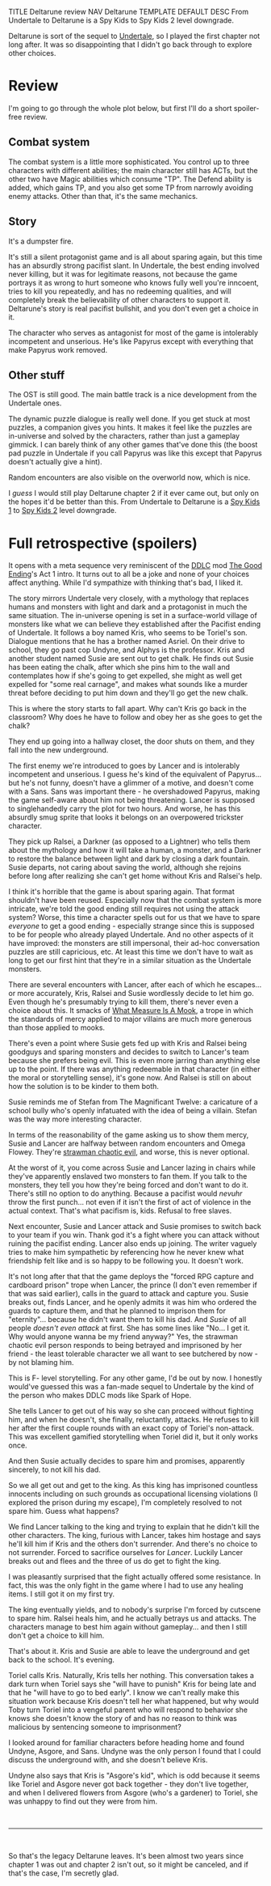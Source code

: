 TITLE Deltarune review
NAV Deltarune
TEMPLATE DEFAULT
DESC From Undertale to Deltarune is a Spy Kids to Spy Kids 2 level downgrade.

Deltarune is sort of the sequel to [Undertale](undertale), so I played the first chapter not long after. It was so disappointing that I didn't go back through to explore other choices.

# Review

I'm going to go through the whole plot below, but first I'll do a short spoiler-free review.

## Combat system

The combat system is a little more sophisticated. You control up to three characters with different abilities; the main character still has ACTs, but the other two have Magic abilities which consume "TP". The Defend ability is added, which gains TP, and you also get some TP from narrowly avoiding enemy attacks. Other than that, it's the same mechanics.

## Story

It's a dumpster fire.

It's still a silent protagonist game and is all about sparing again, but this time has an absurdly strong pacifist slant. In Undertale, the best ending involved never killing, but it was for legitimate reasons, not because the game portrays it as wrong to hurt someone who knows fully well you're inncoent, tries to kill you repeatedly, and has no redeeming qualities, and will completely break the believability of other characters to support it. Deltarune's story is real pacifist bullshit, and you don't even get a choice in it.

The character who serves as antagonist for most of the game is intolerably incompetent and unserious. He's like Papyrus except with everything that make Papyrus work removed.

## Other stuff

The OST is still good. The main battle track is a nice development from the Undertale ones.

The dynamic puzzle dialogue is really well done. If you get stuck at most puzzles, a companion gives you hints. It makes it feel like the puzzles are in-universe and solved by the characters, rather than just a gameplay gimmick. I can barely think of any other games that've done this (the boost pad puzzle in Undertale if you call Papyrus was like this except that Papyrus doesn't actually give a hint).

Random encounters are also visible on the overworld now, which is nice.

I *guess* I would still play Deltarune chapter 2 if it ever came out, but only on the hopes it'd be better than this. From Undertale to Deltarune is a [Spy Kids 1](spy_kids) to [Spy Kids 2](spy_kids_2) level downgrade.

# Full retrospective (spoilers)

It opens with a meta sequence very reminiscent of the [DDLC](ddlc) mod [The Good Ending](ddlc_mods/the_good_ending)'s Act 1 intro. It turns out to all be a joke and none of your choices affect anything. While I'd sympathize with thinking that's bad, I liked it.

The story mirrors Undertale very closely, with a mythology that replaces humans and monsters with light and dark and a protagonist in much the same situation. The in-universe opening is set in a surface-world village of monsters like what we can believe they established after the Pacifist ending of Undertale. It follows a boy named Kris, who seems to be Toriel's son. Dialogue mentions that he has a brother named Asriel. On their drive to school, they go past cop Undyne, and Alphys is the professor. Kris and another student named Susie are sent out to get chalk. He finds out Susie has been eating the chalk, after which she pins him to the wall and contemplates how if she's going to get expelled, she might as well get expelled for "some real carnage", and makes what sounds like a murder threat before deciding to put him down and they'll go get the new chalk.

This is where the story starts to fall apart. Why can't Kris go back in the classroom? Why does he have to follow and obey her as she goes to get the chalk?

They end up going into a hallway closet, the door shuts on them, and they fall into the new underground.

The first enemy we're introduced to goes by Lancer and is intolerably incompetent and unserious. I guess he's kind of the equivalent of Papyrus... but he's not funny, doesn't have a glimmer of a motive, and doesn't come with a Sans. Sans was important there - he overshadowed Papyrus, making the game self-aware about him not being threatening. Lancer is supposed to singlehandedly carry the plot for two hours. And worse, he has this absurdly smug sprite that looks it belongs on an overpowered trickster character.

They pick up Ralsei, a Darkner (as opposed to a Lightner) who tells them about the mythology and how it will take a human, a monster, and a Darkner to restore the balance between light and dark by closing a dark fountain. Susie departs, not caring about saving the world, although she rejoins before long after realizing she can't get home without Kris and Ralsei's help.

I think it's horrible that the game is about sparing again. That format shouldn't have been reused. Especially now that the combat system is more intricate, we're told the good ending still requires not using the attack system? Worse, this time a character spells out for us that we have to spare *everyone* to get a good ending - especially strange since this is supposed to be for people who already played Undertale. And no other aspects of it have improved: the monsters are still impersonal, their ad-hoc conversation puzzles are still capricious, etc. At least this time we don't have to wait as long to get our first hint that they're in a similar situation as the Undertale monsters.

There are several encounters with Lancer, after each of which he escapes... or more accurately, Kris, Ralsei and Susie wordlessly decide to let him go. Even though he's presumably trying to kill them, there's never even a choice about this. It smacks of [What Measure Is A Mook](https://tvtropes.org/pmwiki/pmwiki.php/Main/WhatMeasureIsAMook), a trope in which the standards of mercy applied to major villains are much more generous than those applied to mooks.

There's even a point where Susie gets fed up with Kris and Ralsei being goodguys and sparing monsters and decides to switch to Lancer's team because she prefers being evil. This is even more jarring than anything else up to the point. If there was anything redeemable in that character (in either the moral or storytelling sense), it's gone now. And Ralsei is still on about how the solution is to be kinder to them both.

Susie reminds me of Stefan from The Magnificant Twelve: a caricature of a school bully who's openly infatuated with the idea of being a villain. Stefan was the way more interesting character.

In terms of the reasonability of the game asking us to show them mercy, Susie and Lancer are halfway between random encounters and Omega Flowey. They're [strawman chaotic evil](/fiction/strawman_chaotic_evil), and worse, this is never optional.

At the worst of it, you come across Susie and Lancer lazing in chairs while they've apparently enslaved two monsters to fan them. If you talk to the monsters, they tell you how they're being forced and don't want to do it. There's still no option to do anything. Because a pacifist would *nevuhr* throw the first punch... not even if it isn't the first of act of violence in the actual context. That's what pacifism is, kids. Refusal to free slaves.

Next encounter, Susie and Lancer attack and Susie promises to switch back to your team if you win. Thank god it's a fight where you can attack without ruining the pacifist ending. Lancer also ends up joining. The writer vaguely tries to make him sympathetic by referencing how he never knew what friendship felt like and is so happy to be following you. It doesn't work.

It's not long after that that the game deploys the "forced RPG capture and cardboard prison" trope when Lancer, the prince (I don't even remember if that was said earlier), calls in the guard to attack and capture you. Susie breaks out, finds Lancer, and he openly admits it was him who ordered the guards to capture them, and that he planned to imprison them for "eternity"... because he didn't want them to kill his dad. And *Susie* of all people *doesn't even attack* at first. She has some lines like "No... I get it. Why would anyone wanna be my friend anyway?" Yes, the strawman chaotic evil person responds to being betrayed and imprisoned by her friend - the least tolerable character we all want to see butchered by now - by not blaming him.

This is F- level storytelling. For any other game, I'd be out by now. I honestly would've guessed this was a fan-made sequel to Undertale by the kind of the person who makes DDLC mods like Spark of Hope.

She tells Lancer to get out of his way so she can proceed without fighting him, and when he doesn't, she finally, reluctantly, attacks. He refuses to kill her after the first couple rounds with an exact copy of Toriel's non-attack. This was excellent gamified storytelling when Toriel did it, but it only works once.

And then Susie actually decides to spare him and promises, apparently sincerely, to not kill his dad.

So we all get out and get to the king. As this king has imprisoned countless innocents including on such grounds as occupational licensing violations (I explored the prison during my escape), I'm completely resolved to not spare him. Guess what happens?

We find Lancer talking to the king and trying to explain that he didn't kill the other characters. The king, furious with Lancer, takes him hostage and says he'll kill him if Kris and the others don't surrender. And there's no choice to not surrender. Forced to sacrifice ourselves for *Lancer*. Luckily Lancer breaks out and flees and the three of us do get to fight the king.

I was pleasantly surprised that the fight actually offered some resistance. In fact, this was the only fight in the game where I had to use any healing items. I still got it on my first try.

The king eventually yields, and to nobody's surprise I'm forced by cutscene to spare him. Ralsei heals him, and he actually betrays us and attacks. The characters manage to best him again without gameplay... and then I still don't get a choice to kill him.

That's about it. Kris and Susie are able to leave the underground and get back to the school. It's evening.

Toriel calls Kris. Naturally, Kris tells her nothing. This conversation takes a dark turn when Toriel says she "will have to punish" Kris for being late and that he "will have to go to bed early". I know we can't really make this situation work because Kris doesn't tell her what happened, but why would Toby turn Toriel into a vengeful parent who will respond to behavior she knows she doesn't know the story of and has no reason to think was malicious by sentencing someone to imprisonment?

I looked around for familiar characters before heading home and found Undyne, Asgore, and Sans. Undyne was the only person I found that I could discuss the underground with, and she doesn't believe Kris.

Undyne also says that Kris is "Asgore's kid", which is odd because it seems like Toriel and Asgore never got back together - they don't live together, and when I delivered flowers from Asgore (who's a gardener) to Toriel, she was unhappy to find out they were from him.

<br>

---

<br>

So that's the legacy Deltarune leaves. It's been almost two years since chapter 1 was out and chapter 2 isn't out, so it might be canceled, and if that's the case, I'm secretly glad.
